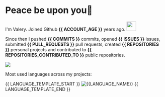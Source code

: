 # Peace be upon you👋 

I'm Valery. Joined Github **{{ ACCOUNT_AGE }}** years ago. <img src="https://media.giphy.com/media/VgCDAzcKvsR6OM0uWg/giphy.gif" width="30">

Since then I pushed **{{ COMMITS }}** commits, opened **{{ ISSUES }}** issues, submitted **{{ PULL_REQUESTS }}** pull requests, created **{{ REPOSITORIES }}** personal projects and contributed to **{{ REPOSITORIES_CONTRIBUTED_TO }}** public repositories.

![](https://komarev.com/ghpvc/?username=ValeryVerkhoturov&style=plastic)

Most used languages across my projects:

{{ LANGUAGE_TEMPLATE_START }}
![{{LANGUAGE_NAME}}](https://img.shields.io/static/v1?style=plastic&label=%E2%A0%80&color=555&labelColor={{LANGUAGE_COLOR:uri}}&message={{LANGUAGE_NAME:uri}}%EF%B8%B1{{LANGUAGE_PERCENT:uri}}%25)
{{ LANGUAGE_TEMPLATE_END }}
